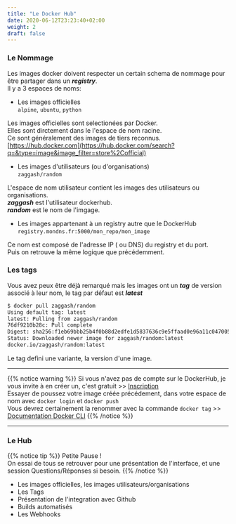 ```yaml
---
title: "Le Docker Hub"
date: 2020-06-12T23:23:40+02:00
weight: 2
draft: false
---
```


### Le Nommage

Les images docker doivent respecter un certain schema de nommage pour être partager dans un ***registry***.  
Il y a 3 espaces de noms:

* Les images officielles  
`alpine`, `ubuntu`, `python`

Les images officielles sont selectionées par Docker.  
Elles sont dirctement dans le l'espace de nom racine.  
Ce sont généralement des images de tiers reconnus.  
[https://hub.docker.com](https://hub.docker.com/search?q=&type=image&image_filter=store%2Cofficial)



* Les images d'utilisateurs (ou d'organisations)  
`zaggash/random`

L'espace de nom utilisateur contient les images des utilisateurs ou organisations.  
***zaggash*** est l'utilisateur dockerhub.  
***random*** est le nom de l'imgage.  

* Les images appartenant à un registry autre que le DockerHub  
`registry.mondns.fr:5000/mon_repo/mon_image`  

Ce nom est composé de l'adresse IP ( ou DNS) du registry et du port.  
Puis on retrouve la même logique que précédemment.

### Les tags
Vous avez peux être déjà remarqué mais les images ont un ***tag*** de version associé à leur nom, le tag par défaut est ***latest***  
```bash
$ docker pull zaggash/random
Using default tag: latest
latest: Pulling from zaggash/random
76df9210b28c: Pull complete
Digest: sha256:f1eb69bbb25b4f0b88d2edfe1d5837636c9e5ffaad0e96a11c047005a882f049
Status: Downloaded newer image for zaggash/random:latest
docker.io/zaggash/random:latest
```

Le tag defini une variante, la version d'une image.  

---

{{% notice warning %}}
Si vous n'avez pas de compte sur le DockerHub, je vous invite à en créer un, c'est gratuit >> [Inscription](https://hub.docker.com/signup)  
Essayer de poussez votre image créée précédement, dans votre espace de nom avec `docker login` et `docker push`  
Vous devrez certainement la renommer avec la commande `docker tag` >> [Documentation Docker CLI](https://docs.docker.com/engine/reference/commandline/docker/)
{{% /notice %}}

---

### Le Hub

{{% notice tip %}}
Petite Pause  !  
On essai de tous se retrouver pour une présentation de l'interface, et une session Questions/Réponses si besoin.
{{% /notice %}}

- Les images officielles, les images utilisateurs/organisations
- Les Tags
- Présentation de l'integration avec Github
- Builds automatisés
- Les Webhooks